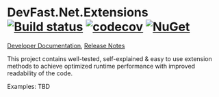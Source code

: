 # DevFast.Net.Extensions [![Build status](https://ci.appveyor.com/api/projects/status/7naggm2lvjcikgn2?svg=true)](https://ci.appveyor.com/project/samaysar/devfast-dotnet-extensions) [![codecov](https://codecov.io/gh/samaysar/dotnet.devfast/graph/badge.svg?token=JQQNSCWGZB)](https://app.codecov.io/gh/samaysar/dotnet.devfast/tree/master/DevFast.Net.Extensions%2Fsrc) [![NuGet](https://buildstats.info/nuget/DevFast.Net.Extensions)](https://www.nuget.org/packages/DevFast.Net.Extensions)
[Developer Documentation](https://github.com/samaysar/dotnet.devfast/blob/master/DevFast.Net.Extensions/docs/index.md 'index'), [Release Notes](https://raw.githubusercontent.com/samaysar/dotnet.devfast/master/DevFast.Net.Extensions/ReleaseNotes.txt)

This project contains well-tested, self-explained &amp; easy to use extension methods to achieve optimized runtime performance with improved readability of the code.

Examples: TBD